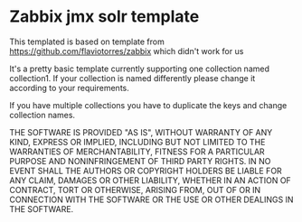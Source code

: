 Zabbix jmx solr template
========================

This templated is based on template from https://github.com/flaviotorres/zabbix which didn't work for us

It's a pretty basic template currently supporting one collection named collection1. If your collection is named differently please change it according to your requirements.

If you have multiple collections you have to duplicate the keys and change collection names.



THE SOFTWARE IS PROVIDED "AS IS", WITHOUT WARRANTY OF ANY KIND, EXPRESS OR
IMPLIED, INCLUDING BUT NOT LIMITED TO THE WARRANTIES OF MERCHANTABILITY,
FITNESS FOR A PARTICULAR PURPOSE AND NONINFRINGEMENT OF THIRD PARTY RIGHTS. IN
NO EVENT SHALL THE AUTHORS OR COPYRIGHT HOLDERS BE LIABLE FOR ANY CLAIM,
DAMAGES OR OTHER LIABILITY, WHETHER IN AN ACTION OF CONTRACT, TORT OR
OTHERWISE, ARISING FROM, OUT OF OR IN CONNECTION WITH THE SOFTWARE OR THE USE
OR OTHER DEALINGS IN THE SOFTWARE.
